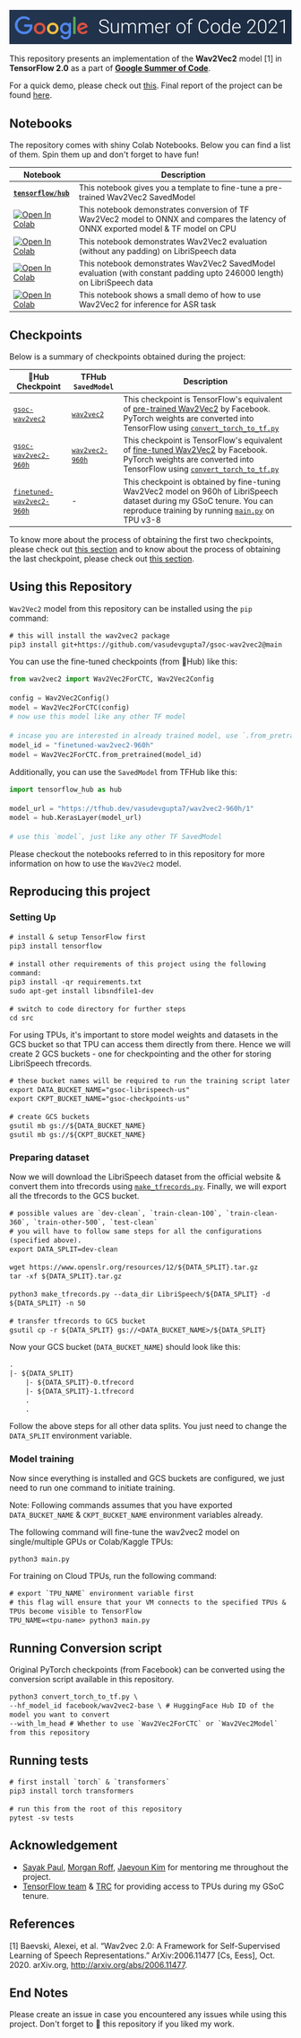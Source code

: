 ![GSoC](assets/gsoc.png)

This repository presents an implementation of the **Wav2Vec2** model [1] in **TensorFlow 2.0** as a part of [**Google Summer of Code**](https://summerofcode.withgoogle.com/).

For a quick demo, please check out [this](https://hf.co/spaces/vasudevgupta/GOOGLE_SUMMER_OF_CODE). Final report of the project can be found [here](https://vasudevgupta7.github.io/gsoc-wav2vec2/assets/final_report).

## Notebooks

The repository comes with shiny Colab Notebooks. Below you can find a list of them. Spin them up and don't forget to have fun!

| Notebook | Description |
|------------|-------------|
| [**`tensorflow/hub`**](https://www.tensorflow.org/hub/tutorials/wav2vec2_saved_model_finetuning) | This notebook gives you a template to fine-tune a pre-trained Wav2Vec2 SavedModel |
| <a href="https://colab.research.google.com/github/vasudevgupta7/gsoc-wav2vec2/blob/main/notebooks/wav2vec2_onnx.ipynb" target="_parent"><img src="https://colab.research.google.com/assets/colab-badge.svg" alt="Open In Colab"/></a> | This notebook demonstrates conversion of TF Wav2Vec2 model to ONNX and compares the latency of ONNX exported model & TF model on CPU |
| <a href="https://colab.research.google.com/github/vasudevgupta7/gsoc-wav2vec2/blob/main/notebooks/librispeech_evaluation_WER_3.ipynb" target="_parent"><img src="https://colab.research.google.com/assets/colab-badge.svg" alt="Open In Colab"/></a> | This notebook demonstrates Wav2Vec2 evaluation (without any padding) on LibriSpeech data |
| <a href="https://colab.research.google.com/github/vasudevgupta7/gsoc-wav2vec2/blob/main/notebooks/librispeech_evaluation_WER_6.ipynb" target="_parent"><img src="https://colab.research.google.com/assets/colab-badge.svg" alt="Open In Colab"/></a> | This notebook demonstrates Wav2Vec2 SavedModel evaluation (with constant padding upto 246000 length) on LibriSpeech data |
| <a href="https://colab.research.google.com/github/vasudevgupta7/gsoc-wav2vec2/blob/main/notebooks/wav2vec2-inference.ipynb" target="_parent"><img src="https://colab.research.google.com/assets/colab-badge.svg" alt="Open In Colab"/></a> | This notebook shows a small demo of how to use Wav2Vec2 for inference for ASR task |

## Checkpoints

Below is a summary of checkpoints obtained during the project:

| 🤗Hub Checkpoint | TFHub `SavedModel` | Description |
|------------------|--------------------|-------------|
| [`gsoc-wav2vec2`](https://hf.co/vasudevgupta/gsoc-wav2vec2) | [`wav2vec2`](https://tfhub.dev/vasudevgupta7/wav2vec2/1) | This checkpoint is TensorFlow's equivalent of [pre-trained Wav2Vec2](https://hf.co/facebook/wav2vec2-base) by Facebook. PyTorch weights are converted into TensorFlow using [`convert_torch_to_tf.py`](src/convert_torch_to_tf.py) |
| [`gsoc-wav2vec2-960h`](https://hf.co/vasudevgupta/gsoc-wav2vec2-960h) | [`wav2vec2-960h`](https://tfhub.dev/vasudevgupta7/wav2vec2-960h/1) | This checkpoint is TensorFlow's equivalent of [fine-tuned Wav2Vec2](https://hf.co/facebook/wav2vec2-base-960h) by Facebook. PyTorch weights are converted into TensorFlow using [`convert_torch_to_tf.py`](src/convert_torch_to_tf.py) |
| [`finetuned-wav2vec2-960h`](https://hf.co/vasudevgupta/finetuned-wav2vec2-960h) | - | This checkpoint is obtained by fine-tuning Wav2Vec2 model on 960h of LibriSpeech dataset during my GSoC tenure. You can reproduce training by running [`main.py`](src/main.py) on TPU v3-8 |

To know more about the process of obtaining the first two checkpoints, please check out [this section](#running-conversion-script) and to know about the process of obtaining the last checkpoint, please check out [this section](#reproducing-this-project).

## Using this Repository

`Wav2Vec2` model from this repository can be installed using the `pip` command:

```shell
# this will install the wav2vec2 package
pip3 install git+https://github.com/vasudevgupta7/gsoc-wav2vec2@main
```

You can use the fine-tuned checkpoints (from 🤗Hub) like this: 

```python
from wav2vec2 import Wav2Vec2ForCTC, Wav2Vec2Config

config = Wav2Vec2Config()
model = Wav2Vec2ForCTC(config)
# now use this model like any other TF model

# incase you are interested in already trained model, use `.from_pretrained` method
model_id = "finetuned-wav2vec2-960h"
model = Wav2Vec2ForCTC.from_pretrained(model_id)
```

Additionally, you can use the `SavedModel` from TFHub like this:

```python
import tensorflow_hub as hub

model_url = "https://tfhub.dev/vasudevgupta7/wav2vec2-960h/1"
model = hub.KerasLayer(model_url)

# use this `model`, just like any other TF SavedModel
```

Please checkout the notebooks referred to in this repository for more information on how to use the `Wav2Vec2` model.

## Reproducing this project

### Setting Up

```shell
# install & setup TensorFlow first
pip3 install tensorflow

# install other requirements of this project using the following command:
pip3 install -qr requirements.txt
sudo apt-get install libsndfile1-dev

# switch to code directory for further steps
cd src
```

For using TPUs, it's important to store model weights and datasets in the GCS bucket so that TPU can access them directly from there. Hence we will create 2 GCS buckets - one for checkpointing and the other for storing LibriSpeech tfrecords.

```shell
# these bucket names will be required to run the training script later
export DATA_BUCKET_NAME="gsoc-librispeech-us"
export CKPT_BUCKET_NAME="gsoc-checkpoints-us"

# create GCS buckets
gsutil mb gs://${DATA_BUCKET_NAME}
gsutil mb gs://${CKPT_BUCKET_NAME}
```

### Preparing dataset

Now we will download the LibriSpeech dataset from the official website & convert them into tfrecords using [`make_tfrecords.py`](src/make_tfrecords.py). Finally, we will export all the tfrecords to the GCS bucket.

```shell
# possible values are `dev-clean`, `train-clean-100`, `train-clean-360`, `train-other-500`, `test-clean`
# you will have to follow same steps for all the configurations (specified above).
export DATA_SPLIT=dev-clean

wget https://www.openslr.org/resources/12/${DATA_SPLIT}.tar.gz
tar -xf ${DATA_SPLIT}.tar.gz

python3 make_tfrecords.py --data_dir LibriSpeech/${DATA_SPLIT} -d ${DATA_SPLIT} -n 50

# transfer tfrecords to GCS bucket
gsutil cp -r ${DATA_SPLIT} gs://<DATA_BUCKET_NAME>/${DATA_SPLIT}
```

Now your GCS bucket (`DATA_BUCKET_NAME`) should look like this:

    .
    |- ${DATA_SPLIT}
        |- ${DATA_SPLIT}-0.tfrecord
        |- ${DATA_SPLIT}-1.tfrecord
        .
        .

Follow the above steps for all other data splits. You just need to change the `DATA_SPLIT` environment variable.

### Model training

Now since everything is installed and GCS buckets are configured, we just need to run one command to initiate training.

Note: Following commands assumes that you have exported `DATA_BUCKET_NAME` & `CKPT_BUCKET_NAME` environment variables already.

The following command will fine-tune the wav2vec2 model on single/multiple GPUs or Colab/Kaggle TPUs:

```shell
python3 main.py
```

For training on Cloud TPUs, run the following command:

```shell
# export `TPU_NAME` environment variable first
# this flag will ensure that your VM connects to the specified TPUs & TPUs become visible to TensorFlow
TPU_NAME=<tpu-name> python3 main.py
```

## Running Conversion script

Original PyTorch checkpoints (from Facebook) can be converted using the conversion script available in this repository.

```shell
python3 convert_torch_to_tf.py \
--hf_model_id facebook/wav2vec2-base \ # HuggingFace Hub ID of the model you want to convert
--with_lm_head # Whether to use `Wav2Vec2ForCTC` or `Wav2Vec2Model` from this repository
```

## Running tests

```shell
# first install `torch` & `transformers`
pip3 install torch transformers

# run this from the root of this repository
pytest -sv tests
```

## Acknowledgement

* [Sayak Paul](https://github.com/sayakpaul), [Morgan Roff](https://github.com/MorganR), [Jaeyoun Kim](https://github.com/jaeyounkim) for mentoring me throughout the project.
* [TensorFlow team](https://www.tensorflow.org) & [TRC](https://sites.research.google/trc/) for providing access to TPUs during my GSoC tenure.

## References

[1] Baevski, Alexei, et al. “Wav2vec 2.0: A Framework for Self-Supervised Learning of Speech Representations.” ArXiv:2006.11477 [Cs, Eess], Oct. 2020. arXiv.org, http://arxiv.org/abs/2006.11477.

## End Notes

Please create an issue in case you encountered any issues while using this project. Don't forget to 🌟 this repository if you liked my work.
